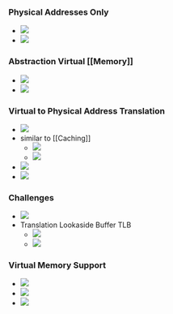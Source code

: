 ### Physical Addresses Only
+ ![](../../z_images/Pasted%20image%2020230202195046.png)
+ ![](../../z_images/Pasted%20image%2020230202195057.png)

### Abstraction Virtual [[Memory]]
+ ![](../../z_images/Pasted%20image%2020230202195515.png)
+ ![](../../z_images/Pasted%20image%2020230202195800.png)

### Virtual to Physical Address Translation
+ ![](../../z_images/Pasted%20image%2020230202195838.png)
+ similar to [[Caching]]
	+ ![](../../z_images/Pasted%20image%2020230202200434.png)
	+ ![](../../z_images/Pasted%20image%2020230202200457.png)
+ ![](../../z_images/Pasted%20image%2020230202200733.png)
+ ![](../../z_images/Pasted%20image%2020230202201125.png)

### Challenges
+ ![](../../z_images/Pasted%20image%2020230202201607.png)
+ Translation Lookaside Buffer TLB
	+ ![](../../z_images/Pasted%20image%2020230202201803.png)
	+ ![](../../z_images/Pasted%20image%2020230202201736.png)

### Virtual Memory Support
+ ![](../../z_images/Pasted%20image%2020230202202136.png)
+ ![](../../z_images/Pasted%20image%2020230202202219.png)
+ ![](../../z_images/Pasted%20image%2020230202202255.png)